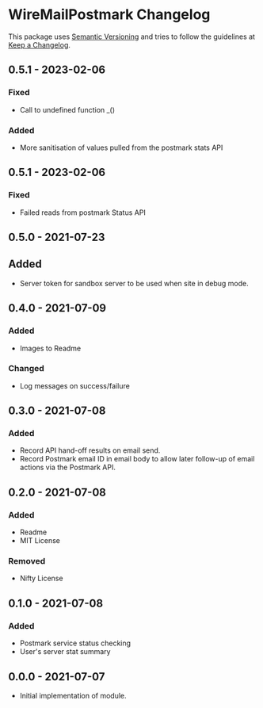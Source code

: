 # **WireMailPostmark Changelog**

This package uses [Semantic Versioning] and tries to follow the guidelines at [Keep a Changelog].

## 0.5.1 - 2023-02-06

### Fixed

-   Call to undefined function \_()

### Added

-   More sanitisation of values pulled from the postmark stats API

## 0.5.1 - 2023-02-06

### Fixed

-   Failed reads from postmark Status API

## 0.5.0 - 2021-07-23

## Added

-   Server token for sandbox server to be used when site in debug mode.

## 0.4.0 - 2021-07-09

### Added

-   Images to Readme

### Changed

-   Log messages on success/failure

## 0.3.0 - 2021-07-08

### Added

-   Record API hand-off results on email send.
-   Record Postmark email ID in email body to allow later
    follow-up of email actions via the Postmark API.

## 0.2.0 - 2021-07-08

### Added

-   Readme
-   MIT License

### Removed

-   Nifty License

## 0.1.0 - 2021-07-08

### Added

-   Postmark service status checking
-   User's server stat summary

## 0.0.0 - 2021-07-07

-   Initial implementation of module.

[semantic versioning]: https://semver.org/spec/v2.0.0.html
[keep a changelog]: http://keepachangelog.com/en/1.0.0/
